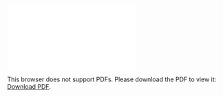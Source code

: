 <object data="christ-in-song/CIS1908pdfs/354.pdf" type="application/pdf" width="100%" height="1024px">
    <embed src="christ-in-song/CIS1908pdfs/354.pdf">
        <p>This browser does not support PDFs. Please download the PDF to view it: <a href="christ-in-song/CIS1908pdfs/354.pdf">Download PDF</a>.</p>
    </embed>
</object>
